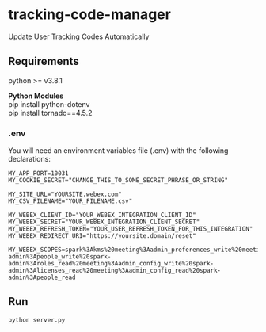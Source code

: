# tracking-code-manager
Update User Tracking Codes Automatically

## Requirements
python >= v3.8.1

**Python Modules**  
pip install python-dotenv  
pip install tornado==4.5.2

### .env
You will need an environment variables file (.env) with the following declarations:
```
MY_APP_PORT=10031
MY_COOKIE_SECRET="CHANGE_THIS_TO_SOME_SECRET_PHRASE_OR_STRING"

MY_SITE_URL="YOURSITE.webex.com"
MY_CSV_FILENAME="YOUR_FILENAME.csv"

MY_WEBEX_CLIENT_ID="YOUR_WEBEX_INTEGRATION_CLIENT_ID"
MY_WEBEX_SECRET="YOUR_WEBEX_INTEGRATION_CLIENT_SECRET"
MY_WEBEX_REFRESH_TOKEN="YOUR_USER_REFRESH_TOKEN_FOR_THIS_INTEGRATION"
MY_WEBEX_REDIRECT_URI="https://yoursite.domain/reset"

MY_WEBEX_SCOPES=spark%3Akms%20meeting%3Aadmin_preferences_write%20meeting%3Aadmin_preferences_read%20spark%3Apeople_read%20spark-admin%3Apeople_write%20spark-admin%3Aroles_read%20meeting%3Aadmin_config_write%20spark-admin%3Alicenses_read%20meeting%3Aadmin_config_read%20spark-admin%3Apeople_read
```

## Run
```
python server.py
```
